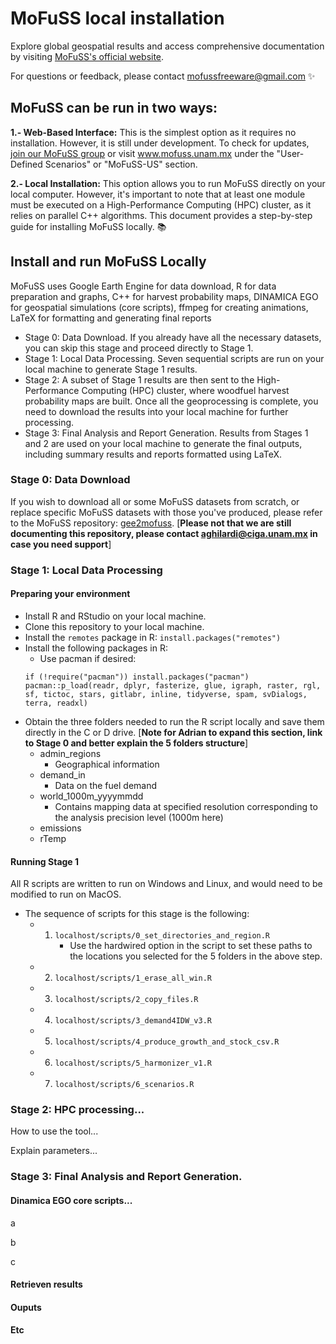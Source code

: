 # MoFuSS local installation

Explore global geospatial results and access comprehensive documentation by visiting [MoFuSS's official website](https://www.mofuss.unam.mx/).

For questions or feedback, please contact mofussfreeware@gmail.com ✨

## MoFuSS can be run in two ways:
**1.- Web-Based Interface:** This is the simplest option as it requires no installation. However, it is still under development. To check for updates, [join our MoFuSS group](groups.google.com/g/mofuss) or visit www.mofuss.unam.mx under the "User-Defined Scenarios" or "MoFuSS-US" section.

**2.- Local Installation:** This option allows you to run MoFuSS directly on your local computer. However, it's important to note that at least one module must be executed on a High-Performance Computing (HPC) cluster, as it relies on parallel C++ algorithms. This document provides a step-by-step guide for installing MoFuSS locally. 📚

## Install and run MoFuSS Locally

MoFuSS uses Google Earth Engine for data download, R for data preparation and graphs, C++ for harvest probability maps, DINAMICA EGO for geospatial simulations (core scripts), ffmpeg for creating animations, LaTeX for formatting and generating final reports

* Stage 0: Data Download. If you already have all the necessary datasets, you can skip this stage and proceed directly to Stage 1.  
* Stage 1: Local Data Processing. Seven sequential scripts are run on your local machine to generate Stage 1 results. 
* Stage 2: A subset of Stage 1 results are then sent to the High-Performance Computing (HPC) cluster, where woodfuel harvest probability maps are built. Once all the geoprocessing is complete, you need to download the results into your local machine for further processing.
* Stage 3: Final Analysis and Report Generation. Results from Stages 1 and 2 are used on your local machine to generate the final outputs, including summary results and reports formatted using LaTeX.

### Stage 0: Data Download

If you wish to download all or some MoFuSS datasets from scratch, or replace specific MoFuSS datasets with those you've produced, please refer to the MoFuSS repository: [gee2mofuss](https://github.com/mofuss/gee2mofuss). [**Please not that we are still documenting this repository, please contact aghilardi@ciga.unam.mx in case you need support**]

### Stage 1: Local Data Processing
#### Preparing your environment

* Install R and RStudio on your local machine.
* Clone this repository to your local machine.
* Install the `remotes` package in R: `install.packages("remotes")`
* Install the following packages in R:
    * Use pacman if desired:
    ```
    if (!require("pacman")) install.packages("pacman")
    pacman::p_load(readr, dplyr, fasterize, glue, igraph, raster, rgl, sf, tictoc, stars, gitlabr, inline, tidyverse, spam, svDialogs, terra, readxl)
    ```
* Obtain the three folders needed to run the R script locally and save them directly in the C or D drive. [**Note for Adrian to expand this section, link to Stage 0 and better explain the 5 folders structure**]
   * admin_regions
      * Geographical information
   * demand_in
      * Data on the fuel demand
   * world_1000m_yyyymmdd
      * Contains mapping data at specified resolution corresponding to the analysis precision level (1000m here)
   * emissions
   * rTemp

#### Running Stage 1
All R scripts are written to run on Windows and Linux, and would need to be modified to run on MacOS.
* The sequence of scripts for this stage is the following:
    * 1. `localhost/scripts/0_set_directories_and_region.R`
         * Use the hardwired option in the script to set these paths to the locations you selected for the 5 folders in the above step.
    * 2. `localhost/scripts/1_erase_all_win.R`
    * 3. `localhost/scripts/2_copy_files.R`
    * 4. `localhost/scripts/3_demand4IDW_v3.R`
    * 5. `localhost/scripts/4_produce_growth_and_stock_csv.R`
    * 6. `localhost/scripts/5_harmonizer_v1.R`
    * 7. `localhost/scripts/6_scenarios.R`

### Stage 2: HPC processing...
How to use the tool...

Explain parameters...

### Stage 3: Final Analysis and Report Generation.
#### Dinamica EGO core scripts...

a

b

c


#### Retrieven results

#### Ouputs

#### Etc





